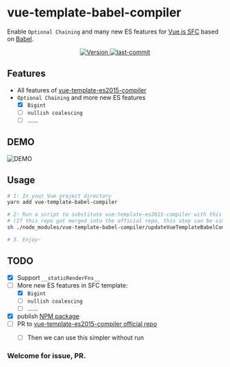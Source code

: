 # vue-template-babel-compiler
Enable `Optional Chaining` and many new ES features for [Vue.js SFC](https://vuejs.org/v2/guide/single-file-components.html) based on [Babel](https://babeljs.io/).

<p align="center">
  <a href="https://www.npmjs.com/package/vue-template-babel-compiler">
    <img
    src="https://img.shields.io/npm/v/vue-template-babel-compiler.svg?sanitize=true"
    alt="Version">
  </a>
  <a href="https://github.com/JuniorTour/vue-template-babel-compiler">
    <img
    src="https://img.shields.io/github/last-commit/JuniorTour/vue-template-babel-compiler?sanitize=true"
    alt="last-commit">
  </a>
</p>

## Features
- All features of [vue-template-es2015-compiler](https://github.com/vuejs/vue-template-es2015-compiler)
- `Optional Chaining` and more new ES features
  - [x] `Bigint`
  - [ ] `nullish coalescing`
  - [ ] ......

## DEMO
![DEMO](https://user-images.githubusercontent.com/14243906/122856988-5b6f6600-d34a-11eb-89d6-21203b446ce4.png)

## Usage
``` bash
# 1: In your Vue project directory
yarn add vue-template-babel-compiler

# 2: Run a script to substitute vue-template-es2015-compiler with this repo
# (If this repo got merged into the official repo, this step can be simplified.)
sh ./node_modules/vue-template-babel-compiler/updateVueTemplateBabelCompiler.sh

# 3. Enjoy~
```

## TODO

- [x] Support `__staticRenderFns__`
- [ ] More new ES features in SFC template:
  - [x] `Bigint`
  - [ ] `nullish coalescing`
  - [ ] ......
- [x] publish [NPM package](https://www.npmjs.com/package/vue-template-babel-compiler)
- [ ] PR to [vue-template-es2015-compiler official repo](https://github.com/vuejs/vue-template-es2015-compiler)
  - [ ] Then we can use this simpler without run


### Welcome for issue, PR.
